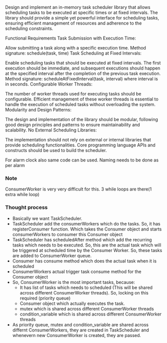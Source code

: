 Design and implement an in-memory task scheduler library that allows scheduling tasks to be executed at specific times or at fixed intervals. The library should provide a simple yet powerful interface for scheduling tasks, ensuring efficient management of resources and adherence to the scheduling constraints.

Functional Requirements
Task Submission with Execution Time:

Allow submitting a task along with a specific execution time.
Method signature: schedule(task, time)
Task Scheduling at Fixed Intervals:

Enable scheduling tasks that should be executed at fixed intervals.
The first execution should be immediate, and subsequent executions should happen at the specified interval after the completion of the previous task execution.
Method signature: scheduleAtFixedInterval(task, interval) where interval is in seconds.
Configurable Worker Threads:

The number of worker threads used for executing tasks should be configurable.
Efficient management of these worker threads is essential to handle the execution of scheduled tasks without overloading the system.
Modularity and Design Patterns:

The design and implementation of the library should be modular, following good design principles and patterns to ensure maintainability and scalability.
No External Scheduling Libraries:

The implementation should not rely on external or internal libraries that provide scheduling functionalities.
Core programming language APIs and constructs should be used to build the scheduler.

For alarm clock also same code can be used. Naming needs to be done as per alarm

### Note
ConsumerWorker is very very difficult for this. 3 while loops are there(1 extra while loop)

### Thought process
- Basically we want TaskScheduler.
- TaskScheduler add the consumerWorkers which do the tasks. So, it has registerConsumer function. Which takes the Consumer object and starts consumerWorkers to consumer this Consumer object
- TaskScheduler has scheduledAfter method which add the recurring tasks which needs to be executed. So, this are the actual task which will be triggered at scheduled time by the Consumer Worker. So, these tasks are added to ConsumerWorker queue.
- Consumer has consume method which does the actual task when it is scheduled
- ConsumerWorkers actual trigger task consume method for the Consumer object
- So, ConsumerWorker is the most important tasks, because:
  - It has list of tasks which needs to scheduled (This will be shared across different ConsumerWorker threads). So, locking on this required (priority queue)
  - Consumer object which actually executes the task.
  - mutex which is shared across different ConsumerWorker threads
  - condition_variable which is shared across different ConsumerWorker threads
- As priority queue, mutex and condition_variable are shared across differnt ConsumerWorkers, they are created in TaskScheduler and whenevern new ConsumerWorker is created, they are passed.